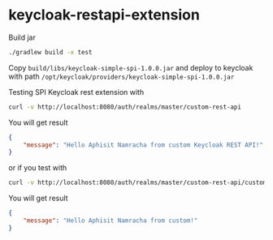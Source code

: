 # keycloak-restapi-extension
Build jar 
```sh
./gradlew build -x test
```

Copy `build/libs/keycloak-simple-spi-1.0.0.jar` and deploy to keycloak with path `/opt/keycloak/providers/keycloak-simple-spi-1.0.0.jar`

Testing SPI Keycloak rest extension with 
```sh
curl -v http://localhost:8080/auth/realms/master/custom-rest-api
```
You will get result
```json
{
    "message": "Hello Aphisit Namracha from custom Keycloak REST API!"
}
```
or if you test with
```sh
curl -v http://localhost:8080/auth/realms/master/custom-rest-api/custom
```

You will get result
```json
{
    "message": "Hello Aphisit Namracha from custom!"
}
```
